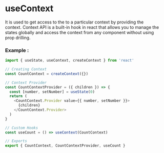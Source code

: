 # useContext

It is used to get access to the to a particular context by providing the context. Context API is a built-in hook in react that allows you to manage the states globally and access the context from any component without using prop drilling.

### Example :

```javascript
import { useState, useContext, createContext } from 'react'

// Creating Context
const CountContext = createContext({})

// Context Provider
const CountContextProvider = ({ children }) => {
  const [number, setNumber] = useState(0)
  return (
    <CountContext.Provider value={{ number, setNumber }}>
      {children}
    </CountContext.Provider>
  )
}

// Custom Hooks
const useCount = () => useContext(CountContext)

// Exports
export { CountContext, CountContextProvider, useCount }
```
